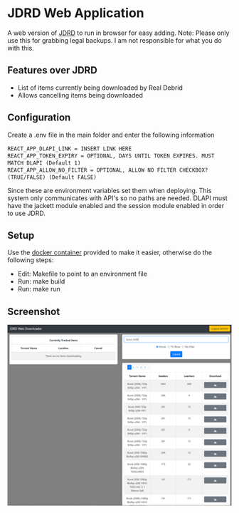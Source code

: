 # JDRD Web Application
A web version of [JDRD](https://github.com/Pocable/JDRD) to run in browser for easy adding.
Note: Please only use this for grabbing legal backups. I am not responsible for what you do with this.

## Features over JDRD
* List of items currently being downloaded by Real Debrid
* Allows cancelling items being downloaded

## Configuration
Create a .env file in the main folder and enter the following information
```
REACT_APP_DLAPI_LINK = INSERT LINK HERE
REACT_APP_TOKEN_EXPIRY = OPTIONAL, DAYS UNTIL TOKEN EXPIRES. MUST MATCH DLAPI (Default 1)
REACT_APP_ALLOW_NO_FILTER = OPTIONAL, ALLOW NO FILTER CHECKBOX? (TRUE/FALSE) (Default FALSE)
```
Since these are environment variables set them when deploying. This system only communicates with API's so no paths are needed.
DLAPI must have the jackett module enabled and the session module enabled in order to use JDRD.

## Setup
Use the [docker container](https://hub.docker.com/repository/docker/pocable/jdrd-web-application) provided to make it easier, otherwise do the following steps:
* Edit: Makefile to point to an environment file
* Run: make build
* Run: make run

## Screenshot
![Main UI](UIIMG.PNG?raw=true)